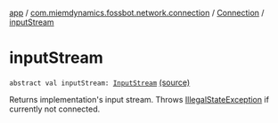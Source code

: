 [app](../../index.md) / [com.miemdynamics.fossbot.network.connection](../index.md) / [Connection](index.md) / [inputStream](./input-stream.md)

# inputStream

`abstract val inputStream: `[`InputStream`](https://developer.android.com/reference/java/io/InputStream.html) [(source)](https://github.com/binyot/fossbot/tree/master/app/src/main/java/com/miemdynamics/fossbot/network/connection/Connection.kt#L25)

Returns implementation's input stream.
Throws [IllegalStateException](https://kotlinlang.org/api/latest/jvm/stdlib/kotlin/-illegal-state-exception/index.html) if currently not connected.

